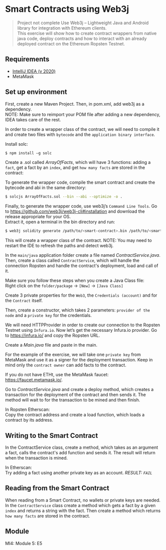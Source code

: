 # Smart Contracts using Web3j
> Project not complete
Use Web3j – Lightweight Java and Android library for integration with Ethereum clients.<br/>
This exercise will show how to create contract wrappers from native java code, deploy contracts and how to interact with an already deployed contract on the Ethereum Ropsten Testnet.

## Requirements
*	[IntelliJ IDEA (v 2020)](https://www.jetbrains.com/idea/download/)
* MetaMask

## Set up environment
First, create a new Maven Project. Then, in pom.xml, add web3j as a dependency.<br/>
NOTE: Make sure to reimport your POM file after adding a new dependency, IDEA takes care of the rest.
 
In order to create a wrapper class of the contract, we will need to compile it and create two files with `bytecode` and the `application binary interface`.

Install solc:
```sh
$ npm install –g solc
```
Create a .sol called _ArrayOfFacts_, which will have 3 functions: adding a `fact`, get a fact by an `index`, and get `how many facts` are stored in the contract:
 
To generate the wrapper code, compile the smart contract and create the bytecode and abi in the same directory:
```sh
$ solcjs ArrayOfFacts.sol --bin --abi --optimize -o .
```
 
Finally, to generate the wrapper code, use web3j’s `Command Line Tools`. Go to https://github.com/web3j/web3j-cli#installation and download the release appropriate for your OS.<br/>
Extract it, open a terminal in the bin directory and run:
```sh
$ web3j solidity generate /path/to/<smart-contract>.bin /path/to/<smart-contract>.abi –o /path/to/src/main/java –p com.your.organisation.name
```
This will create a wrapper class of the contract. NOTE: You may need to restart the IDE to refresh the paths and detect web3j.
 
In the `main/java` application folder create a file named _ContractService.java_. Then, create a class called `ContractService`, which will handle the connection Ropsten and handle the contract's deployment, load and call of it.

Make sure you follow these steps when you create a Java Class file:<br/>
Right click on the `folder/package` -> `[New]` -> `[Java Class]`

Create 3 private properties for the `Web3`, the `Credentials (account)` and for the `Contract` itself.
 
Then, create a constructor, which takes 2 parameters: `provider of the node` and a `private key` for the credentials.
 
We will need HTTPProvider in order to create our connection to the Ropsten Testnet using `Infura.io`.
Now let’s get the necessary Infura.io provider. Go to https://infura.io/ and copy the Ropsten URL.
 
Create a _Main.java_ file and paste in the main.
 
For the example of the exercise, we will take one `private key` from MetaMask and use it as a signer for the deployment transaction. Keep in mind only the `contract owner` can add facts to the contract.
 
If you do not have ETHt, use the MetaMask faucet: https://faucet.metamask.io/.

Go to _ContractService.java_ and create a deploy method, which creates a transaction for the deployment of the contract and then sends it. The method will wait to for the transaction to be mined and then finish.
 
In Ropsten Etherscan:<br/>
Copy the contract address and create a load function, which loads a contract by its address.

## Writing to the Smart Contract
In the ContractService class, create a method, which takes as an argument a fact, calls the contract's add function and sends it. The result will return when the transaction is mined.
 
In Etherscan:<br/>
Try adding a fact using another private key as an account. _RESULT: `FAIL`_
## Reading from the Smart Contract
When reading from a Smart Contract, no wallets or private keys are needed. 
In the `ContractService` class create a method which gets a fact by a given `index` and returns a string with the fact.
Then create a method which returns `how many facts` are stored in the contract.

## Module
MI4: Module 5: E5
 
 
